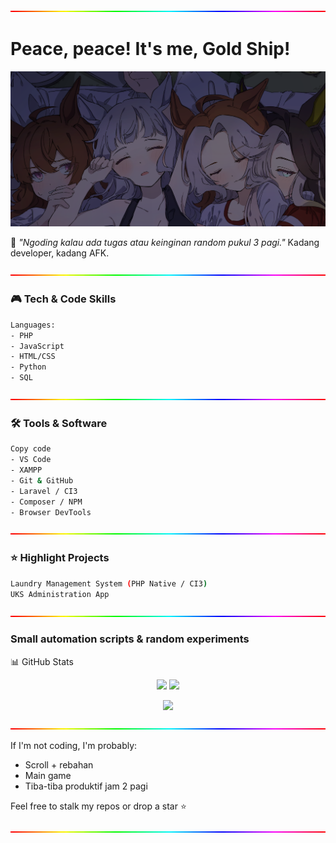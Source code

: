 <img width="100%" height="2px" src="https://github.com/BeLfayza/BeLfayza/blob/main/rgbgaming.gif">

# Peace, peace! It's me, Gold Ship!
<img src="https://github.com/BeLfayza/BeLfayza/blob/main/banner.png">

💬 *"Ngoding kalau ada tugas atau keinginan random pukul 3 pagi."*
Kadang developer, kadang AFK.

<img width="100%" height="2px" src="https://github.com/BeLfayza/BeLfayza/blob/main/rgbgaming.gif">

### 🎮 Tech & Code Skills
```bash
Languages:
- PHP
- JavaScript
- HTML/CSS
- Python
- SQL
```

<img width="100%" height="2px" src="https://github.com/BeLfayza/BeLfayza/blob/main/rgbgaming.gif">

### 🛠️ Tools & Software
```bash
Copy code
- VS Code
- XAMPP
- Git & GitHub
- Laravel / CI3
- Composer / NPM
- Browser DevTools
```

<img width="100%" height="2px" src="https://github.com/BeLfayza/BeLfayza/blob/main/rgbgaming.gif">

### ⭐ Highlight Projects
```bash
Laundry Management System (PHP Native / CI3)
UKS Administration App
```

<img width="100%" height="2px" src="https://github.com/BeLfayza/BeLfayza/blob/main/rgbgaming.gif">

### Small automation scripts & random experiments
📊 GitHub Stats
<p align="center"> <img src="https://github-readme-stats.vercel.app/api?username=BeLfayza&show_icons=true&theme=tokyonight" height="150"/> <img src="https://github-readme-stats.vercel.app/api/top-langs/?username=BeLfayza&layout=compact&theme=tokyonight" height="150"/> </p> <p align="center"> <img src="https://streak-stats.demolab.com?user=BeLfayza&theme=tokyonight&hide_border=false" height="150"/> </p>

<img width="100%" height="2px" src="https://github.com/BeLfayza/BeLfayza/blob/main/rgbgaming.gif">

If I'm not coding, I'm probably:
- Scroll + rebahan
- Main game
- Tiba-tiba produktif jam 2 pagi

Feel free to stalk my repos or drop a star ⭐

<img width="100%" height="2px" src="https://github.com/BeLfayza/BeLfayza/blob/main/rgbgaming.gif">
